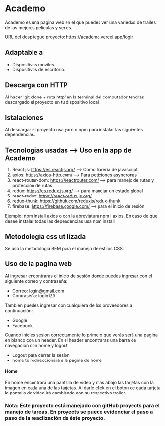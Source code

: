 # Academo 
Academo es una pagina web en el que puedes ver una variedad de trailes de las mejores peliculas y series. 

URL del despliegue proyecto: https://academo.vercel.app/login


## Adaptable a
- Dispositivos moviles.
- Dispositivos de escritorio.

## Descarga con HTTP 
Al hacer 'git clone  +  ruta http' en la terminal del computador tendras descargado el proyecto en tu dispositivo local.

## Istalaciones  
Al descargar el proyecto usa yarn o npm para instalar las siguientes dependencias. 

## Tecnologias usadas    -->   Uso en la app de Academo 
1. React js: https://es.reactjs.org/   -->   Como libreria de javascript
2. axios: https://axios-http.com/   -->   Para peticiones asyncronas
3. react-router-dom: https://reactrouter.com/  -->  para manejo de rutas y protección de rutas 
4. redux: https://es.redux.js.org/   -->   para manejar un estado global
5. react-redux: https://react-redux.js.org/
6. redux-thunk: https://github.com/reduxjs/redux-thunk
7. firebase: https://firebase.google.com/   -->   para el inicio de sesión 

Ejemplo: npm install axios o con la abreviatura npm i axios. En caso de que desee instalar todas las dependencias usa npm install

## Metodologia css utilizada 
Se usó la metodologia BEM para el manejo de estilos CSS.

## Uso de la pagina web
Al ingresar encontraras el inicio de sesión donde puedes ingresar con el siguiente correo y contraseña:

- Correo: login@gmail.com
- Contraseña: login123


Tambien puedes ingresar con cualquiera de los proveedores a continuación:

- Google
- Facebook

Cuando inicies sesion correctamente lo primero que verás será una pagina en blanco con un header. En el header encontraras una barra de navegación con home y logout

- Logout para cerrar la sesión 
- home te redireccionará a la pagina de home


#### Home
En home encontrará una pantalla de video y mas abajo las tarjetas con la imagen en cada una de las tarjetas. Al darle click en el botón de cada tarjeta la pantalla de video irá cambiando con su respectivo trailer.

### Nota: Este proyecto está manejado con gitHub proyects para el manejo de tareas. En proyects se puede evidenciar el paso a paso de la reaclización de éste proyecto.  
